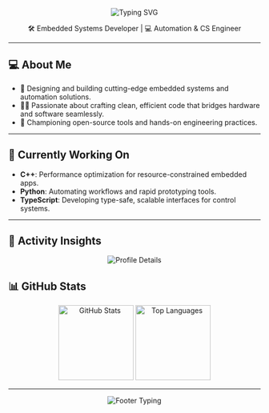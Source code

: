 <p align="center">
  <div align="center">
    <img src="https://readme-typing-svg.demolab.com?font=Fira+Code&size=28&color=FFFFFF&background=000000&center=true&vCenter=true&width=1000&lines=R8bert;Automation+%26+Computer+Science+Engineer" alt="Typing SVG" />
  </div>
</p>

<p align="center">
  🛠 Embedded Systems Developer | 💻 Automation & CS Engineer
</p>

---

## 💻 About Me

- 🔌 Designing and building cutting-edge embedded systems and automation solutions.
- 🧑‍💻 Passionate about crafting clean, efficient code that bridges hardware and software seamlessly.
- 🌟 Championing open-source tools and hands-on engineering practices.

---

## 🌱 Currently Working On

- **C++**: Performance optimization for resource-constrained embedded apps.  
- **Python**: Automating workflows and rapid prototyping tools.  
- **TypeScript**: Developing type-safe, scalable interfaces for control systems.

---

## 🚀 Activity Insights 

<p align="center">
  <img src="https://github-profile-summary-cards.vercel.app/api/cards/profile-details?username=R8bert&theme=tokyonight" alt="Profile Details"/>
</p>

## 📊 GitHub Stats

<p align="center">
  <img height="150em" src="https://github-readme-stats.vercel.app/api?username=R8bert&show_icons=true&theme=tokyonight&hide_border=true" alt="GitHub Stats"/>
  <img height="150em" src="https://github-readme-stats.vercel.app/api/top-langs/?username=R8bert&layout=compact&theme=tokyonight&hide_border=true&langs_count=6" alt="Top Languages"/>
</p>

---

<p align="center">
  <img src="https://readme-typing-svg.demolab.com?font=Fira+Code&size=20&color=FFFFFF&background=000000&center=true&vCenter=true&width=400&lines=Thanks+for+visiting!;Let's+connect." alt="Footer Typing" />
</p>
